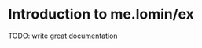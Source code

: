 # Introduction to me.lomin/ex

TODO: write [great documentation](http://jacobian.org/writing/what-to-write/)
